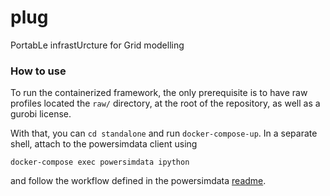 # plug
PortabLe infrastUrcture for Grid modelling


### How to use
To run the containerized framework, the only prerequisite is to have raw profiles located the `raw/` directory, at the root of the repository, as well as a gurobi license. 

With that, you can `cd standalone` and run `docker-compose-up`. In a separate shell, attach to the powersimdata client using

```
docker-compose exec powersimdata ipython
```

and follow the workflow defined in the powersimdata [readme](https://github.com/Breakthrough-Energy/PowerSimData). 
